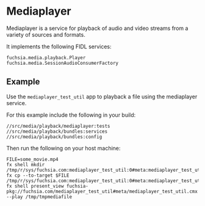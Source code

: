 Mediaplayer
===========

Mediaplayer is a service for playback of audio and video streams from a variety
of sources and formats.

It implements the following FIDL services:

```
fuchsia.media.playback.Player
fuchsia.media.SessionAudioConsumerFactory
```

## Example

Use the `mediaplayer_test_util` app to playback a file using the mediaplayer
service.

For this example include the following in your build:

```
//src/media/playback/mediaplayer:tests
//src/media/playback/bundles:services
//src/media/playback/bundles:config
```

Then run the following on your host machine:

```
FILE=some_movie.mp4
fx shell mkdir /tmp/r/sys/fuchsia.com:mediaplayer_test_util:0#meta:mediaplayer_test_util.cmx
fx cp --to-target $FILE /tmp/r/sys/fuchsia.com:mediaplayer_test_util:0#meta:mediaplayer_test_util.cmx/tmpmediafile
fx shell present_view fuchsia-pkg://fuchsia.com/mediaplayer_test_util#meta/mediaplayer_test_util.cmx --play /tmp/tmpmediafile
```

